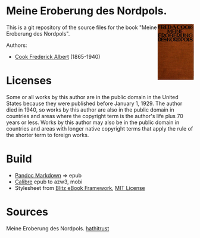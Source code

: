 # Meine Eroberung des Nordpols.

<img align="right" height="150" src="https://github.com/kogo59/Meine_Eroberung_des_Nordpols/blob/main/images/cover.jpg">

This is a git repository of the source files for the book "Meine Eroberung des Nordpols".

Authors:

* [Cook Frederick Albert](https://de.wikipedia.org/wiki/Frederick_Cook) (1865-1940)

# Licenses
Some or all works by this author are in the public domain in the United States
because they were published before January 1, 1929. The author died in 1940, so
works by this author are also in the public domain in countries and areas where
the copyright term is the author's life plus 70 years or less. Works by this
author may also be in the public domain in countries and areas with longer
native copyright terms that apply the rule of the shorter term to foreign works.

# Build
* [Pandoc Markdown](https://pandoc.org/MANUAL.html#pandocs-markdown) => epub
* [Calibre](https://calibre-ebook.com/) epub to azw3, mobi
* Stylesheet from [Blitz eBook Framework](https://friendsofepub.github.io/Blitz/), [MIT License](https://github.com/FriendsOfEpub/Blitz/blob/master/LICENSE)

# Sources
Meine Eroberung des Nordpols. [hathitrust](https://babel.hathitrust.org/cgi/pt?id=uc1.a0006355507&seq=7)


